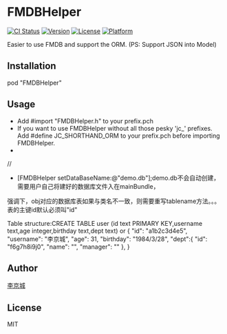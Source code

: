 # FMDBHelper
[![CI Status](http://img.shields.io/travis/lijingcheng/FMDBHelper.svg?style=flat)](https://travis-ci.org/lijingcheng/FMDBHelper)
[![Version](https://img.shields.io/cocoapods/v/FMDBHelper.svg?style=flat)](http://cocoadocs.org/docsets/FMDBHelper)
[![License](https://img.shields.io/cocoapods/l/FMDBHelper.svg?style=flat)](http://cocoadocs.org/docsets/FMDBHelper)
[![Platform](https://img.shields.io/cocoapods/p/FMDBHelper.svg?style=flat)](http://cocoadocs.org/docsets/FMDBHelper)

Easier to use FMDB and support the ORM.
(PS: Support JSON into Model)

## Installation

pod "FMDBHelper"

## Usage

- Add #import "FMDBHelper.h" to your prefix.pch
- If you want to use FMDBHelper without all those pesky 'jc_' prefixes. Add #define JC_SHORTHAND_ORM to your prefix.pch before importing FMDBHelper.
- 
//
- [FMDBHelper setDataBaseName:@"demo.db"];demo.db不会自动创建，需要用户自己将建好的数据库文件入在mainBundle，

强调下，obj对应的数据库表如果与类名不一致，则需要重写tablename方法。。。表的主键id默认必须叫"id"

Table structure:CREATE TABLE user (id text PRIMARY KEY,username text,age integer,birthday text,dept text)
or
{
  "id": "a1b2c3d4e5",
  "username": "李京城",
  "age": 31,
  "birthday": "1984/3/28",
  "dept":{
    "id": "f6g7h8i9j0",
    "name": "",
    "manager": ""
  },
}

## Author

[李京城](http://lijingcheng.github.io)

## License

MIT

